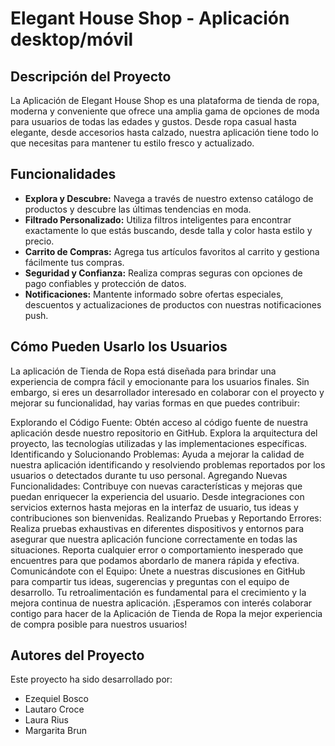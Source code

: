 # Elegant House Shop - Aplicación desktop/móvil

## Descripción del Proyecto

La Aplicación de Elegant House Shop es una plataforma de tienda de ropa, moderna y conveniente que ofrece una amplia gama de opciones de moda para usuarios de todas las edades y gustos. Desde ropa casual hasta elegante, desde accesorios hasta calzado, nuestra aplicación tiene todo lo que necesitas para mantener tu estilo fresco y actualizado.

## Funcionalidades

- **Explora y Descubre:** Navega a través de nuestro extenso catálogo de productos y descubre las últimas tendencias en moda.
- **Filtrado Personalizado:** Utiliza filtros inteligentes para encontrar exactamente lo que estás buscando, desde talla y color hasta estilo y precio.
- **Carrito de Compras:** Agrega tus artículos favoritos al carrito y gestiona fácilmente tus compras.
- **Seguridad y Confianza:** Realiza compras seguras con opciones de pago confiables y protección de datos.
- **Notificaciones:** Mantente informado sobre ofertas especiales, descuentos y actualizaciones de productos con nuestras notificaciones push.

## Cómo Pueden Usarlo los Usuarios

La aplicación de Tienda de Ropa está diseñada para brindar una experiencia de compra fácil y emocionante para los usuarios finales. Sin embargo, si eres un desarrollador interesado en colaborar con el proyecto y mejorar su funcionalidad, hay varias formas en que puedes contribuir:

Explorando el Código Fuente: Obtén acceso al código fuente de nuestra aplicación desde nuestro repositorio en GitHub. Explora la arquitectura del proyecto, las tecnologías utilizadas y las implementaciones específicas.
Identificando y Solucionando Problemas: Ayuda a mejorar la calidad de nuestra aplicación identificando y resolviendo problemas reportados por los usuarios o detectados durante tu uso personal.
Agregando Nuevas Funcionalidades: Contribuye con nuevas características y mejoras que puedan enriquecer la experiencia del usuario. Desde integraciones con servicios externos hasta mejoras en la interfaz de usuario, tus ideas y contribuciones son bienvenidas.
Realizando Pruebas y Reportando Errores: Realiza pruebas exhaustivas en diferentes dispositivos y entornos para asegurar que nuestra aplicación funcione correctamente en todas las situaciones. Reporta cualquier error o comportamiento inesperado que encuentres para que podamos abordarlo de manera rápida y efectiva.
Comunicándote con el Equipo: Únete a nuestras discusiones en GitHub para compartir tus ideas, sugerencias y preguntas con el equipo de desarrollo. Tu retroalimentación es fundamental para el crecimiento y la mejora continua de nuestra aplicación.
¡Esperamos con interés colaborar contigo para hacer de la Aplicación de Tienda de Ropa la mejor experiencia de compra posible para nuestros usuarios!

## Autores del Proyecto

Este proyecto ha sido desarrollado por: 
* Ezequiel Bosco
* Lautaro Croce
* Laura Rius
* Margarita Brun